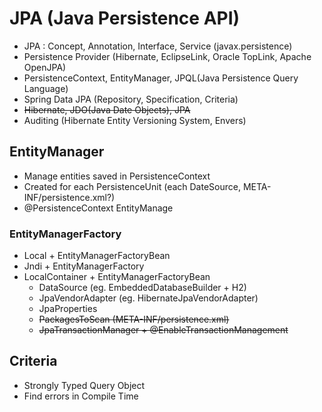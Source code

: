 # JPA (Java Persistence API)

* JPA : Concept, Annotation, Interface, Service (javax.persistence)
* Persistence Provider (Hibernate, EclipseLink, Oracle TopLink, Apache OpenJPA)
* PersistenceContext, EntityManager, JPQL(Java Persistence Query Language)
* Spring Data JPA (Repository, Specification, Criteria)
* ~~Hibernate, JDO(Java Date Objects), JPA~~
* Auditing (Hibernate Entity Versioning System, Envers)

## EntityManager

* Manage entities saved in PersistenceContext
* Created for each PersistenceUnit (each DateSource, META-INF/persistence.xml?)
* @PersistenceContext EntityManage

### EntityManagerFactory

* Local + EntityManagerFactoryBean
* Jndi + EntityManagerFactory
* LocalContainer + EntityManagerFactoryBean
  * DataSource (eg. EmbeddedDatabaseBuilder + H2)
  * JpaVendorAdapter (eg. HibernateJpaVendorAdapter)
  * JpaProperties
  * ~~PackagesToScan (META-INF/persistence.xml)~~
  * ~~JpaTransactionManager + @EnableTransactionManagement~~

## Criteria

* Strongly Typed Query Object
* Find errors in Compile Time
